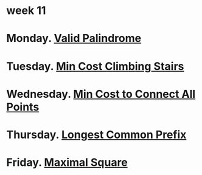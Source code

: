 # week 11

# Monday. [Valid Palindrome](https://leetcode.com/problems/valid-palindrome/description/)
# Tuesday. [Min Cost Climbing Stairs](https://leetcode.com/problems/min-cost-climbing-stairs/description/)
# Wednesday. [Min Cost to Connect All Points](https://leetcode.com/problems/min-cost-to-connect-all-points/description/)
# Thursday. [Longest Common Prefix](https://leetcode.com/problems/longest-common-prefix/description/)
# Friday. [Maximal Square](https://leetcode.com/problems/maximal-square/description/)
